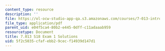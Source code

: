 ```yaml
---
content_type: resource
description: ''
file: https://ol-ocw-studio-app-qa.s3.amazonaws.com/courses/7-013-introductory-biology-spring-2018/5f2c5035cfafebb29cecf14939d147d1_MIT7_013s18_E1S.pdf
file_type: application/pdf
parent_uid: e04f5ca4-80b2-e445-0dff-c11adaaab959
resourcetype: Document
title: 7.013 S18 Exam 1 Solutions
uid: 5f2c5035-cfaf-ebb2-9cec-f14939d147d1
---
```

